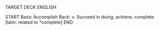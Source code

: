 TARGET DECK
ENGLISH

START
Basic
Accomplish
Back: v. Succeed in doing; achieve, complete. [latin: related to *complete]
END
